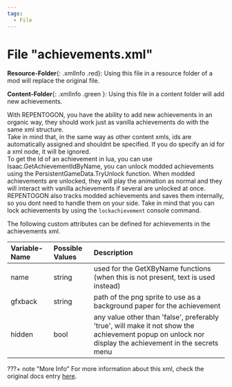 ```yaml
---
tags:
  - File
---
```

# File "achievements.xml"

**Resource-Folder**{: .xmlInfo .red}: Using this file in a resource folder of a mod will replace the original file.

**Content-Folder**{: .xmlInfo .green }: Using this file in a content folder will add new achievements.

With REPENTOGON, you have the ability to add new achievements in an organic way, they should work just as vanilla achievements do with the same xml structure.   
Take in mind that, in the same way as other content xmls, ids are automatically assigned and shouldnt be specified. If you do specify an id for a xml node, it will be ignored.    
To get the Id of an achievement in lua, you can use Isaac.GetAchievementIdByName, you can unlock modded achievements using the PersistentGameData.TryUnlock function. When modded achievements are unlocked, they will play the animation as normal and they will interact with vanilla achievements if several are unlocked at once.
REPENTOGON also tracks modded achievements and saves them internally, so you dont need to handle them on your side. Take in mind that you can lock achievements by using the `lockachievement` console command.

The following custom attributes can be defined for achievements in the achievements xml.

| Variable-Name | Possible Values | Description |
|:--|:--|:--|
|name|string|used for the GetXByName functions (when this is not present, text is used instead)|
|gfxback|string|path of the png sprite to use as a background paper for the achievement|
|hidden|bool|any value other than 'false', preferably 'true', will make it not show the achievement popup on unlock nor display the achievement in the secrets menu|

???+ note "More Info"
    For more information about this xml, check the original docs entry [here](https://wofsauge.github.io/IsaacDocs/rep/xml/achievements.html).
